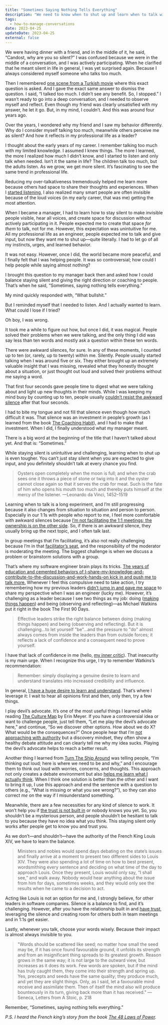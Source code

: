 ```yaml
---
title: "Sometimes Saying Nothing Tells Everything"
description: "We need to know when to shut up and learn when to talk with a few words that we plant like seeds (not too close to each other, but not too far)."
tags:
  - how-to-manage-conversations
date: 2023-04-25
updateDate: 2023-04-25
external: false
---
```


We were having dinner with a friend, and in the middle of it, he said, “Candost, why are you so silent?” I was confused because we were in the middle of a conversation, and I was actively participating. When he clarified that he meant silent in life in general, I was yet surprised again. Because I always considered myself someone who talks too much.

Then I remembered [one scene from a Turkish movie](https://www.youtube.com/watch?v=Gh9Vo-skVCI&t=10s) where this exact question is asked. And I gave the exact same answer to dismiss the question. I said, “I talked too much. I didn’t see any benefit. So, I stopped.” I wasn’t ready to go into a deep conversation, and I needed to observe myself and reflect. Even though my friend was clearly unsatisfied with my answer, he let it go. But, in my mind, I couldn’t. And this was around four years ago.

Over the years, I wondered why my friend and I saw my behavior differently. Why do I consider myself talking too much, meanwhile others perceive me as silent? And how it reflects in my professional life as a leader?

I thought about the early years of my career. I remember talking too much with my limited knowledge. I assumed I knew things. The more I learned, the more I realized how much I didn’t know, and I started to listen and only talk when needed. Isn’t it the same in life? The children talk too much, but the adults listen. As we grow, we get more silent. It’s fascinating to see the same trend in professional life.

Reducing my over-talkativeness tremendously helped me learn more because others had space to share their thoughts and experiences. When I [started listening](/the-must-have-skill-for-every-leader-listening-with-empathy), I also realized many smart people are often invisible because of the loud voices (in my early career, that was me) getting the most attention.

When I became a manager, I had to learn how to stay silent to make invisible people visible, hear all voices, and create space for discussion without actively participating in it. People expected me to create that space _for them_ to talk, not for me. However, this expectation was unintuitive for me. All my professional life as an engineer, people expected me to talk and give input, but now they want me to shut up—quite literally. I had to let go of all my instincts, urges, and learned behavior.

It was not easy. However, once I did, the world became more peaceful, and I finally felt that I was helping people. It was so controversial; how could I help people while saying almost nothing?

I brought this question to my manager back then and asked how I could balance staying silent and giving the right direction or coaching to people. That’s when he said, “Sometimes, saying nothing tells everything.”

My mind quickly responded with, “What bullshit.”

But I reminded myself that I needed to listen. And I actually wanted to learn. What could I lose if I tried?

Oh boy, I was wrong.

It took me a while to figure out how, but once I did, it was magical. People solved their problems when we were talking, and the only thing I did was say less than ten words and mostly ask a question within these ten words.

There were awkward silences, for sure. In any of these moments, I counted up to ten (or, rarely, up to twenty) within me. Silently. People usually started talking when I was around five or six. They either brought up an extremely valuable insight that I was missing, revealed what they honestly thought about a situation, or just thought out loud and solved their problems without me saying a word.

That first four seconds gave people time to digest what we were talking about and light up new thoughts in their minds. While I was keeping my mind busy by counting up to ten, people usually [couldn’t resist the awkward silence](https://www.inc.com/james-sudakow/the-science-behind-why-awkward-silence-works.html) after that four seconds.

I had to bite my tongue and not fill that silence even though how much difficult it was. That silence was an investment in people’s growth (as I learned from the book [The Coaching Habit](https://boxofcrayons.com/the-coaching-habit-book/)), and I had to make that investment. When I did, I finally understood what my manager meant.

There is a big word at the beginning of the title that I haven’t talked about yet. And that is: “Sometimes.”

While staying silent is unintuitive and challenging, learning when to shut up is even tougher. You can’t just stay silent when you are expected to give input, and you definitely shouldn’t talk at every chance you find.

> Oysters open completely when the moon is full; and when the crab sees one it throws a piece of stone or twig into it and the oyster cannot close again so that it serves the crab for meat. Such is the fate of him who opens his mouth too much and thereby puts himself at the mercy of the listener.
> —Leonardo da Vinci, 1452–1519

Learning when to talk is a long experiment, and I’m still progressing because it also changes from situation to situation and person to person. Especially in our 1:1s with people who report to me, I feel more comfortable with awkward silences because [I’m not facilitating the 1:1 meetings; the ownership is on the other side](/effective-1-on-1-meetings-own-your-one-on-one-meeting). So, if there is an awkward silence, they usually bring up the next topic, and I often talk last.

In group meetings that I’m facilitating, it’s also not really challenging because I’m in that [facilitator’s seat](/newsletter/mektup-24), and the responsibility of the moderator is moderating the meeting. The biggest challenge is when we discuss a problem or brainstorm solutions with a group.

That’s where my software engineer brain plays its tricks. [The years of education and cemented behaviors of I-share-my-knowledge-and-contribute-to-the-discussion-and-work-hands-on kick in and push me to talk more.](/the-real-difficulty-of-engineering-leadership) Whenever I feel this compulsive need to take action, I try remembering how my previous leaders [didn’t jump in and gave me space](https://mediations.candost.blog/p/sw-21-intent-based-leadership-with-david-marquet) to share my perspective when I was an engineer (lucky me). However, it’s challenging as a leader because I see two things as my job: doing ([making things happen](/bias-towards-action)) and being (observing and reflecting)—as Michael Watkins put it right in the book The First 90 Days.

> Effective leaders strike the right balance between doing (making things happen) and being (observing and reflecting). But it is challenging...to let yourself "be"...and the pressure to "do" almost always comes from inside the leaders than from outside forces; it reflects a lack of confidence and a consequent need to prove yourself.

I have that lack of confidence in me (hello, [my inner critic](https://mediations.candost.blog/p/17-banish-your-inner-critic-with-638)). That insecurity is my main urge. When I recognize this urge, I try to remember Watkins’s recommendation:

> Remember: simply displaying a genuine desire to learn and understand translates into increased credibility and influence.

In general, [I have a huge desire to learn and understand](https://substack.com/search/learn?searching=focused_posts&focusedPublicationId=470204). That’s where I leverage it: I wait to hear all opinions first and then, only then, try a few things.

I play devil’s advocate. It’s one of the most useful things I learned while reading [The Culture Map](/books/high-productivity-and-clear-communication-in-different-cultures) by Erin Meyer. If you have a controversial idea or want to challenge people, just tell them, “Let me play the devil’s advocate here,” and continue, “So we discover other options. How about we do X? What would be the consequences?” Once people hear that I’m [not approaching with authority](https://mediations.candost.blog/p/sw-21-intent-based-leadership-with-david-marquet) but a discovery mindset, they often show a healthy debate attitude and can clearly tell me why my idea sucks. Playing the devil’s advocate helps to reach a better result.

Another thing I learned from [Turn The Ship Around](/books/turn-the-ship-around-book-summary-review-and-notes) was telling people, “I’m thinking out loud; here is where we need to be and why,” and I encourage them to think out loud with worries, concerns, and thoughts. This approach not only creates a debate environment but also [helps me learn what I actually think](/speaking-writing-and-high-quality-ideas). When I think one solution is better than the other and I want to bring it up, I use this approach and end the sentence with a question to others (e.g., “What is missing or what you see wrong?”), so they can also correct _me_ on the way if I misunderstand something.

Meanwhile, there are a few necessities for any kind of silence to work. It won’t help you if [the trust is not built in](/how-to-build-trust-in-a-team-as-a-new-manager) or nobody knows you yet. So, you shouldn’t be a mysterious person, and people shouldn’t be hesitant to talk to you because they have no idea what you think. This staying silent only works after people get to know you and trust you.

As we don’t—and shouldn’t—have the authority of the French King Louis XIV, we have to learn the balance.

> Ministers and nobles would spend days debating on the state’s issues and finally arrive at a moment to present two different sides to Louis XIV. They were also spending a lot of time on how to best present, wordsmithing every sentence and deciding on what time of the day to approach Louis. Once they present, Louis would only say, “I shall see,” and walk away. Nobody would hear anything about the issue from him for days, sometimes weeks, and they would only see the results when he came to a decision to act.

Acting like Louis is not an option for me and, I strongly believe, for other leaders in software companies. Silence is a balance to find, and it’s challenging. However, after you have the relationship built in and [have trust](/how-to-build-trust-in-a-team-as-a-new-manager), leveraging the silence and creating room for others both in team meetings and in 1:1s get easier.

Lastly, whenever you talk, choose your words wisely. Because their impact is almost always invisible to you.

> "Words should be scattered like seed; no matter how small the seed may be, if it has once found favourable ground, it unfolds its strength and from an insignificant thing spreads to its greatest growth. Reason grows in the same way; it is not large to the outward view, but increases as it does its work. Few words are spoken, but if the mind has truly caught them, they come into their strength and spring up. Yes, precepts and seeds have the same quality; they produce much, and yet they are slight things. Only, as I said, let a favourable mind receive and assimilate them. Then of itself the mind also will produce bounteously in its turn, giving back more than it has received." — Seneca, Letters from A Stoic, p. 218

Remember, “Sometimes, saying nothing tells everything.”

_P.S. I heard the French king’s story from the book [The 48 Laws of Power](https://en.wikipedia.org/wiki/The_48_Laws_of_Power)._
